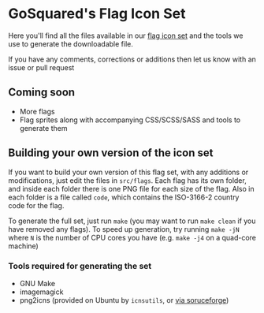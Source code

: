 # GoSquared's Flag Icon Set

Here you'll find all the files available in our [flag icon set][1] and the tools we use to generate the downloadable file.

If you have any comments, corrections or additions then let us know with an issue or pull request

## Coming soon

 * More flags
 * Flag sprites along with accompanying CSS/SCSS/SASS and tools to generate them

## Building your own version of the icon set

If you want to build your own version of this flag set, with any additions or modifications, just edit the files in `src/flags`. Each flag has its own folder, and inside each folder there is one PNG file for each size of the flag. Also in each folder is a file called `code`, which contains the ISO-3166-2 country code for the flag.

To generate the full set, just run `make` (you may want to run `make clean` if you have removed any flags). To speed up generation, try running `make -jN` where `N` is the number of CPU cores you have (e.g. `make -j4` on a quad-core machine)

### Tools required for generating the set

 * GNU Make
 * imagemagick
 * png2icns (provided on Ubuntu by `icnsutils`, or [via soruceforge](http://icns.sourceforge.net/))


[1]: https://www.gosquared.com/resources/flag-icons
